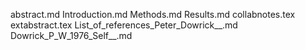 abstract.md
Introduction.md
Methods.md
Results.md
collabnotes.tex
extabstract.tex
List_of_references_Peter_Dowrick__.md
Dowrick_P_W_1976_Self__.md